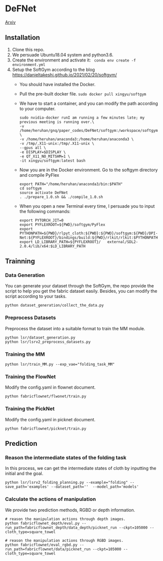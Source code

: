 # DeFNet
[Arxiv](https://arxiv.org/abs/2303.00323)
## Installation
1. Clone this repo.
2. We persuade Ubuntu18.04 system and python3.6.
3. Create the environment and activate it: <code> conda env create -f environment.yml</code>
4. Setup the SoftGym according to the blog https://danieltakeshi.github.io/2021/02/20/softgym/
    - You should have installed the Docker.
    - Pull the pre-built docker file. `sudo docker pull xingyu/softgym`
    - We have to start a container, and you can modify the path according to your computer.
        ```
        sudo nvidia-docker runI am running a few minutes late; my previous meeting is running over.\
        -v /home/heruhan/gnq/paper_codes/DeFNet/softgym:/workspace/softgym \
        -v /home/heruhan/anaconda3:/home/heruhan/anaconda3 \
        -v /tmp/.X11-unix:/tmp/.X11-unix \
        --gpus all \
        -e DISPLAY=$DISPLAY \
        -e QT_X11_NO_MITSHM=1 \
        -it xingyu/softgym:latest bash
        ```
    - Now you are in the Docker environment. Go to the softgym directory and compile PyFlex

        ```
        export PATH="/home/heruhan/anaconda3/bin:$PATH"
        cd softgym
        source activate DeFNet
        . ./prepare_1.0.sh && ./compile_1.0.sh
        ```
    - When you open a new Terminal every time, I persuade you to input the following commands:
        ```
        export PYTORCH_JIT=0
        export PYFLEXROOT=${PWD}/softgym/PyFlex
        export PYTHONPATH=${PWD}/rlpyt_cloth:${PWD}:${PWD}/softgym:${PWD}/DPI-Net:${PYFLEXROOT}/bindings/build:${PWD}/rlkit/rlkit:$PYTHONPATH
        export LD_LIBRARY_PATH=${PYFLEXROOT}/   external/SDL2-2.0.4/lib/x64:$LD_LIBRARY_PATH
        ```

## Trainning
### Data Generation
You can generate your dataset through the SoftGym, the repo provide the script to help you get the fabric dataset easily. Besides, you can modify the script according to your tasks.
<p><code>python dataset_generation/collect_the_data.py</code></p>

### Preprocess Datasets
Preprocess the dataset into a suitable format to train the MM module.
```
python lsr/dataset_generation.py
python lsr/lsrv2_preprocess_datasets.py
```

### Training the MM
```
python lsr/train_MM.py --exp_vae="folding_task_MM"
```
### Training the FlowNet
Modify the config.yaml in flownet document.
```
python fabricflownet/flwonet/train.py
```


### Training the PickNet
Modify the config.yaml in picknet document.
```
python fabricflownet/picknet/train.py
```

## Prediction
### Reason the intermediate states of the folding task
In this process, we can get the intermediate states of cloth by inputting the initial and the goal.
```
python lsr/lsrv2_folding_planning.py --example="folding" --save_path='examples' --dataset_path=''  --model_path='models'
```
### Calculate the actions of manipulation
We provide two prediction methods, RGBD or depth information.
```
# reason the manipulation actions through depth images.
python fabricflownet_depth/eval.py --run_path=fabricflownet_depth/data_depth/picknet_run --ckpt=105000 --cloth_type=square_towel

# reason the manipulation actions through RGBD images.
python fabricflownet/eval_rgbd.py --run_path=fabricflownet/data/picknet_run --ckpt=105000 --cloth_type=square_towel
```
